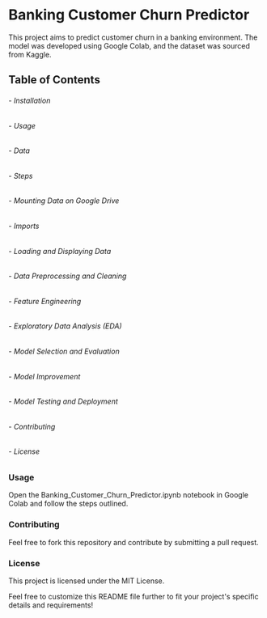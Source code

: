 # Banking Customer Churn Predictor

This project aims to predict customer churn in a banking environment. The model was developed using Google Colab, and the dataset was sourced from Kaggle.

## Table of Contents
######  - Installation
######  - Usage
######  - Data
######  - Steps
######  - Mounting Data on Google Drive
######  - Imports
######  - Loading and Displaying Data
######  - Data Preprocessing and Cleaning
######  - Feature Engineering
######  - Exploratory Data Analysis (EDA)
######  - Model Selection and Evaluation
######  - Model Improvement
######  - Model Testing and Deployment
######  - Contributing
######  - License


<h3>Usage</h3>
Open the Banking_Customer_Churn_Predictor.ipynb notebook in Google Colab and follow the steps outlined.



<h3>Contributing</h3>
Feel free to fork this repository and contribute by submitting a pull request.

<h3>License</h3>
This project is licensed under the MIT License.


Feel free to customize this README file further to fit your project's specific details and requirements!
